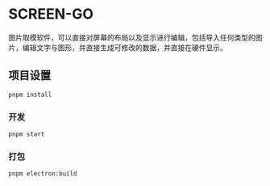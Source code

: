 # SCREEN-GO

图片取模软件，可以直接对屏幕的布局以及显示进行编辑，包括导入任何类型的图片，编辑文字与图形，并直接生成可修改的数据，并直接在硬件显示。



## 项目设置

```sh
pnpm install
```

### 开发

```sh
pnpm start
```

### 打包

```sh
pnpm electron:build
```
